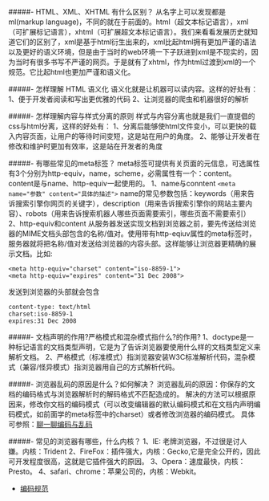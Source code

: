 #####- HTML、XML、XHTML 有什么区别？
从名字上可以发现都是ml(markup language)，不同的就在于前面的。html（超文本标记语言），xml（可扩展标记语言），xhtml（可扩展超文本标记语言）。我们来看看发展历史就知道它们的区别了，xml是基于html衍生出来的，xml比起html拥有更加严谨的语法以及更好的语义环境，但是由于当时的web环境一下子跃进到xml是不现实的，因为当时有很多书写不严谨的网页。于是就有了xhtml，作为html过渡到xml的一个规范。它比起html也更加严谨和语义化。

#####- 怎样理解 HTML 语义化
语义化就是让机器可以读内容。这样的好处有：
1、便于开发者阅读和写出更优雅的代码
2、让浏览器的爬虫和机器很好的解析

#####- 怎样理解内容与样式分离的原则
样式与内容分离也就是我们一直提倡的css与html分离，这样的好处有：
1、分离后能够使html文件变小，可以更快的载入内容页面，让用户的等待时间变短，这是站在用户的角度。
2、能够让开发者在修改和维护时更加有效率，这是站在开发者的角度

#####- 有哪些常见的meta标签？
meta标签可提供有关页面的元信息，可选属性有3个分别为http-equiv，name，scheme，必需属性有一个：content。content是与name、http-equiv一起使用的。
1、name与conntent
`<meta name="参数" content="具体的描述">`
name的常见参数包括：keywords（用来告诉搜索引擎你网页的关键字），description（用来告诉搜索引擎你的网站主要内容）、robots（用来告诉搜索机器人哪些页面需要索引，哪些页面不需要索引）
2、http-equiv和content
从服务器发送实现文档到浏览器之前，要先传送给浏览器的MIME文档头部包含的名称/值对。使用带有http-eqiuv属性的meta标签时，服务器就将把名称/值对发送给浏览器的内容头部。这样能够让浏览器更精确的展示文档。比如:
```
<meta http-equiv="charset" content="iso-8859-1">
<meta http-equiv="expires" content="31 Dec 2008">
```
发送到浏览器的头部就会包含
```
content-type: text/html
charset:iso-8859-1
expires:31 Dec 2008
```

#####- 文档声明的作用?严格模式和混杂模式指什么?<!doctype html>的作用?
1、doctype是一种标记语言的文档类型声明，它是为了告诉浏览器要使用什么样的文档类型定义来解析文档。
2、严格模式（标准模式）指浏览器安装W3C标准解析代码，混杂模式（兼容/怪异模式）指浏览器用自己的方式解析代码。

#####- 浏览器乱码的原因是什么？如何解决？
浏览器乱码的原因：你保存的文档的编码格式与浏览器解析时的解码格式不匹配造成的。
解决的方法可以根据原因来，修改你文档的编码模式（可以改变编辑器的默认编码模式和在文档内声明编码模式，如前面学的meta标签中的charset）或者修改浏览器的编码模式。
具体可参照：[聊一聊编码与乱码](https://zhuanlan.zhihu.com/p/24465635?refer=study-fe)

#####- 常见的浏览器有哪些，什么内核？
1、IE: 老牌浏览器，不过很是讨人嫌。内核：Trident
2、FireFox：插件强大，内核：Gecko,它是完全公开的，因此可开发程度很高，这就是它插件强大的原因。
3、Opera：速度最快，内核：Presto。
4、safari、chrome：苹果公司的，内核：Webkit。


- [编码规范](http://codeguide.bootcss.com/#html-syntax)